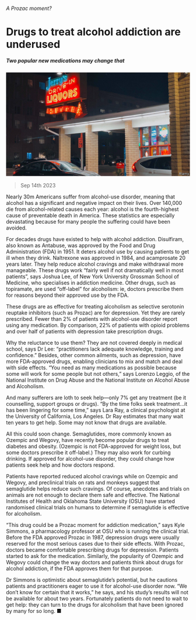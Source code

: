 ###### A Prozac moment?

# Drugs to treat alcohol addiction are underused 

##### Two popular new medications may change that 

![image](images/20230916_USP504.jpg) 

> Sep 14th 2023 

Nearly 30m Americans suffer from alcohol-use disorder, meaning that alcohol has a significant and negative impact on their lives. Over 140,000 die from alcohol-related causes each year: alcohol is the fourth-highest cause of preventable death in America. These statistics are especially devastating because for many people the suffering could have been avoided. 

For decades drugs have existed to help with alcohol addiction. Disulfiram, also known as Antabuse, was approved by the Food and Drug Administration (FDA) in 1951. It deters alcohol use by causing patients to get ill when they drink. Naltrexone was approved in 1984, and acamprosate 20 years later. They help reduce alcohol cravings and make withdrawal more manageable. These drugs work “fairly well if not dramatically well in most patients”, says Joshua Lee, of New York University Grossman School of Medicine, who specialises in addiction medicine. Other drugs, such as topiramate, are used “off-label” for alcoholism: ie, doctors prescribe them for reasons beyond their approved use by the FDA.

These drugs are as effective for treating alcoholism as selective serotonin reuptake inhibitors (such as Prozac) are for depression. Yet they are rarely prescribed. Fewer than 2% of patients with alcohol-use disorder report using any medication. By comparison, 22% of patients with opioid problems and over half of patients with depression take prescription drugs.

Why the reluctance to use them? They are not covered deeply in medical school, says Dr Lee: “practitioners lack adequate knowledge, training and confidence.” Besides, other common ailments, such as depression, have more FDA-approved drugs, enabling clinicians to mix and match and deal with side effects. “You need as many medications as possible because some will work for some people but not others,” says Lorenzo Leggio, of the National Institute on Drug Abuse and the National Institute on Alcohol Abuse and Alcoholism.

And many sufferers are loth to seek help—only 7% get any treatment (be it counselling, support groups or drugs). “By the time folks seek treatment…it has been lingering for some time,” says Lara Ray, a clinical psychologist at the University of California, Los Angeles. Dr Ray estimates that many wait ten years to get help. Some may not know that drugs are available.

All this could soon change. Semaglutides, more commonly known as Ozempic and Wegovy, have recently become popular drugs to treat diabetes and obesity. (Ozempic is not FDA-approved for weight loss, but some doctors prescribe it off-label.) They may also work for curbing drinking. If approved for alcohol-use disorder, they could change how patients seek help and how doctors respond.

Patients have reported reduced alcohol cravings while on Ozempic and Wegovy, and preclinical trials on rats and monkeys suggest that semaglutide helps reduce such cravings. Of course, anecdotes and trials on animals are not enough to declare them safe and effective. The National Institutes of Health and Oklahoma State University (OSU) have started randomised clinical trials on humans to determine if semaglutide is effective for alcoholism.

“This drug could be a Prozac moment for addiction medication,” says Kyle Simmons, a pharmacology professor at OSU who is running the clinical trial. Before the FDA approved Prozac in 1987, depression drugs were usually reserved for the most serious cases due to their side effects. With Prozac, doctors became comfortable prescribing drugs for depression. Patients started to ask for the medication. Similarly, the popularity of Ozempic and Wegovy could change the way doctors and patients think about drugs for alcohol addiction, if the FDA approves them for that purpose.

Dr Simmons is optimistic about semaglutide’s potential, but he cautions patients and practitioners eager to use it for alcohol-use disorder now. “We don’t know for certain that it works,” he says, and his study’s results will not be available for about two years. Fortunately patients do not need to wait to get help: they can turn to the drugs for alcoholism that have been ignored by many for so long. ■


